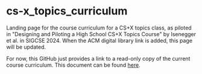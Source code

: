 # cs-x_topics_curriculum
Landing page for the course curriculum for a CS+X topics class, as piloted in "Designing and Piloting a High School CS+X Topics Course" by Isenegger et al. in SIGCSE 2024. When the ACM digital library link is added, this page will be updated.


For now, this GitHub just provides a link to a read-only copy of the current course curriculum. This document can be found [here](https://docs.google.com/document/d/1LYuC6sF5Wk8EJUR6z9x8Dpu6LiXzev6-0ImsgjF8MLg/edit?usp=sharing).
